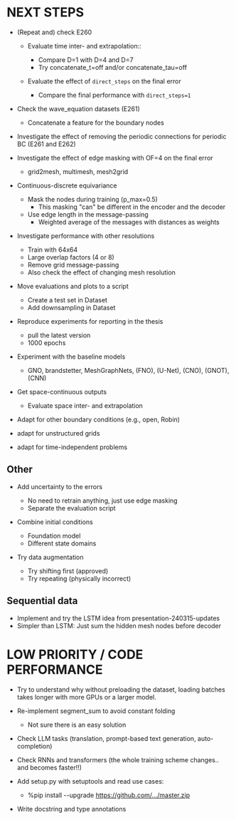 # NEXT STEPS

- (Repeat and) check E260
    - Evaluate time inter- and extrapolation::
        - Compare D=1 with D=4 and D=7
        * Try concatenate_t=off and/or concatenate_tau=off

    - Evaluate the effect of `direct_steps` on the final error
        * Compare the final performance with `direct_steps=1`

- Check the wave_equation datasets (E261)
    * Concatenate a feature for the boundary nodes

- Investigate the effect of removing the periodic connections for periodic BC (E261 and E262)

- Investigate the effect of edge masking with OF=4 on the final error
    * grid2mesh, multimesh, mesh2grid

- Continuous-discrete equivariance
    * Mask the nodes during training (p_max=0.5)
        - This masking "can" be different in the encoder and the decoder
    * Use edge length in the message-passing
        - Weighted average of the messages with distances as weights

- Investigate performance with other resolutions
    * Train with 64x64
    * Large overlap factors (4 or 8)
    * Remove grid message-passing
    - Also check the effect of changing mesh resolution

- Move evaluations and plots to a script
    * Create a test set in Dataset
    * Add downsampling in Dataset

- Reproduce experiments for reporting in the thesis
    * pull the latest version
    * 1000 epochs

- Experiment with the baseline models
    - GNO, brandstetter, MeshGraphNets, (FNO), (U-Net), (CNO), (GNOT), (CNN)

- Get space-continuous outputs
    - Evaluate space inter- and extrapolation

- Adapt for other boundary conditions (e.g., open, Robin)

- adapt for unstructured grids

- adapt for time-independent problems

## Other
- Add uncertainty to the errors
    * No need to retrain anything, just use edge masking
    - Separate the evaluation script

- Combine initial conditions
    * Foundation model
    * Different state domains

- Try data augmentation
    - Try shifting first (approved)
    - Try repeating (physically incorrect)

## Sequential data
- Implement and try the LSTM idea from presentation-240315-updates
- Simpler than LSTM: Just sum the hidden mesh nodes before decoder

# LOW PRIORITY / CODE PERFORMANCE

- Try to understand why without preloading the dataset, loading batches takes longer with more GPUs or a larger model.

- Re-implement segment_sum to avoid constant folding
    - Not sure there is an easy solution

- Check LLM tasks (translation, prompt-based text generation, auto-completion)
- Check RNNs and transformers (the whole training scheme changes.. and becomes faster!!)

- Add setup.py with setuptools and read use cases:
    - %pip install --upgrade https://github.com/.../master.zip

- Write docstring and type annotations
